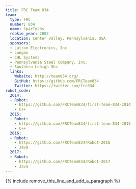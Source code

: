 ```yaml
---
title: FRC Team 834
team:
  type: FRC
  number: 834
  name: SparTechs
  rookie_year: 2002
  location: Center Valley, Pennsylvania, USA
  sponsors:
  - Lutron Electronics, Inc
  - Langan
  - CHL Systems
  - Pennsylvania Steel Company, Inc.
  - Southern Lehigh Shs
  links:
    Website: http://team834.org/
    GitHub: https://github.com/FRCTeam834
    Twitter: https://twitter.com/frc834
robot_code:
  2014:
  - Robot:
    - https://github.com/FRCTeam834/first-team-834-2014
    - C++
  2015:
  - Robot:
    - https://github.com/FRCTeam834/first-team-834-2015
    - C++
  2016:
  - Robot:
    - https://github.com/FRCTeam834/Robot-2016
    - Java
  2017:
  - Robot:
    - https://github.com/FRCTeam834/Robot-2017
    - Java
---
```


{% include remove_this_line_and_add_a_paragraph %}